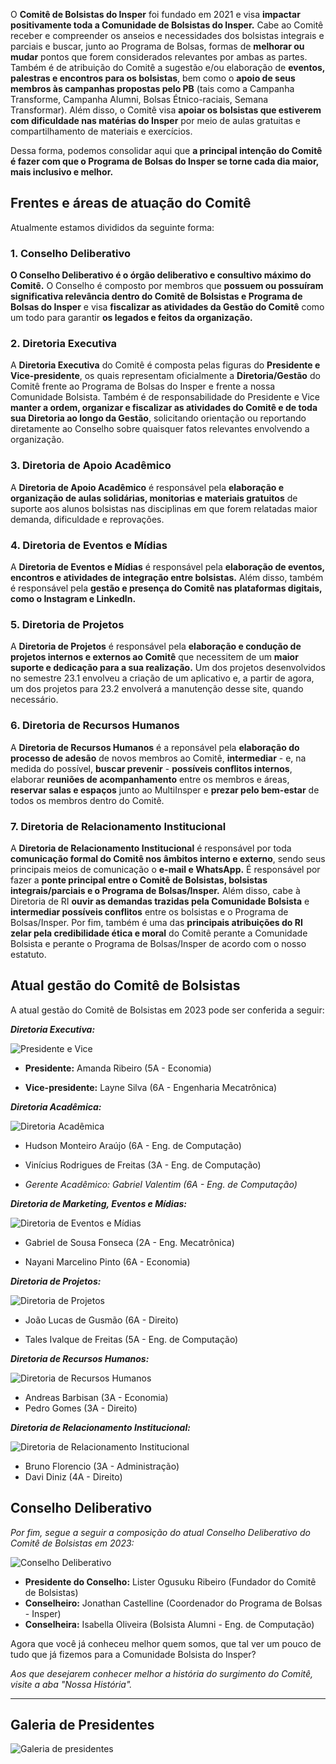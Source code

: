 O **Comitê de Bolsistas do Insper** foi fundado em 2021 e visa **impactar positivamente toda a Comunidade de Bolsistas do Insper.** Cabe ao Comitê receber e compreender os anseios e necessidades dos bolsistas integrais e parciais e buscar, junto ao Programa de Bolsas, formas de **melhorar ou mudar** pontos que forem considerados relevantes por ambas as partes. Também é de atribuição do Comitê a sugestão e/ou elaboração de **eventos, palestras e encontros para os bolsistas**, bem como o **apoio de seus membros às campanhas propostas pelo PB** (tais como a Campanha Transforme, Campanha Alumni, Bolsas Étnico-raciais, Semana Transformar). Além disso, o Comitê visa **apoiar os bolsistas que estiverem com dificuldade nas matérias do Insper** por meio de aulas gratuitas e compartilhamento de materiais e exercícios.

Dessa forma, podemos consolidar aqui que **a principal intenção do Comitê é fazer com que o Programa de Bolsas do Insper se torne cada dia maior, mais inclusivo e melhor.**

## Frentes e áreas de atuação do Comitê

Atualmente estamos divididos da seguinte forma:

### 1. Conselho Deliberativo

**O Conselho Deliberativo é o órgão deliberativo e consultivo máximo do Comitê.** O Conselho é composto por membros que **possuem ou possuíram significativa relevância dentro do Comitê de Bolsistas e Programa de Bolsas do Insper** e visa **fiscalizar as atividades da Gestão do Comitê** como um todo para garantir **os legados e feitos da organização.**

### 2. Diretoria Executiva

A **Diretoria Executiva** do Comitê é composta pelas figuras do **Presidente e Vice-presidente**, os quais representam oficialmente a **Diretoria/Gestão** do Comitê frente ao Programa de Bolsas do Insper e frente a nossa Comunidade Bolsista. Também é de responsabilidade do Presidente e Vice **manter a ordem, organizar e fiscalizar as atividades do Comitê e de toda sua Diretoria ao longo da Gestão**, solicitando orientação ou reportando diretamente ao Conselho sobre quaisquer fatos relevantes envolvendo a organização.

### 3. Diretoria de Apoio Acadêmico

A **Diretoria de Apoio Acadêmico** é responsável pela **elaboração e organização de aulas solidárias, monitorias e materiais gratuitos** de suporte aos alunos bolsistas nas disciplinas em que forem relatadas maior demanda, dificuldade e reprovações.

### 4. Diretoria de Eventos e Mídias

A **Diretoria de Eventos e Mídias** é responsável pela **elaboração de eventos, encontros e atividades de integração entre bolsistas.** Além disso, também é responsável pela **gestão e presença do Comitê nas plataformas digitais, como o Instagram e LinkedIn.**

### 5. Diretoria de Projetos

A **Diretoria de Projetos** é responsável pela **elaboração e condução de projetos internos e externos ao Comitê** que necessitem de um **maior suporte e dedicação para a sua realização.** Um dos projetos desenvolvidos no semestre 23.1 envolveu a criação de um aplicativo e, a partir de agora, um dos projetos para 23.2 envolverá a manutenção desse site, quando necessário.

### 6. Diretoria de Recursos Humanos

A **Diretoria de Recursos Humanos** é a reponsável pela **elaboração do processo de adesão** de novos membros ao Comitê, **intermediar** - e, na medida do possível, **buscar prevenir** - **possíveis conflitos internos**, elaborar **reuniões de acompanhamento** entre os membros e áreas, **reservar salas e espaços** junto ao MultiInsper e **prezar pelo bem-estar** de todos os membros dentro do Comitê.

### 7. Diretoria de Relacionamento Institucional

A **Diretoria de Relacionamento Institucional** é responsável por toda **comunicação formal do Comitê nos âmbitos interno e externo**, sendo seus principais meios de comunicação o **e-mail e WhatsApp.** É responsável por fazer a **ponte principal entre o Comitê de Bolsistas, bolsistas integrais/parciais e o Programa de Bolsas/Insper.** Além disso, cabe à Diretoria de RI **ouvir as demandas trazidas pela Comunidade Bolsista** e **intermediar possíveis conflitos** entre os bolsistas e o Programa de Bolsas/Insper. Por fim, também é uma das **principais atribuições do RI zelar pela credibilidade ética e moral** do Comitê perante a Comunidade Bolsista e perante o Programa de Bolsas/Insper de acordo com o nosso estatuto.

## Atual gestão do Comitê de Bolsistas

A atual gestão do Comitê de Bolsistas em 2023 pode ser conferida a seguir:

**_Diretoria Executiva:_**

![Presidente e Vice](./imagens-comite/presidente-vice.png)

- **Presidente:** Amanda Ribeiro (5A - Economia)

- **Vice-presidente:** Layne Silva (6A - Engenharia Mecatrônica)

**_Diretoria Acadêmica:_**

![Diretoria Acadêmica](./imagens-comite/dir-acad.png)

- Hudson Monteiro Araújo (6A - Eng. de Computação)

- Vinícius Rodrigues de Freitas (3A - Eng. de Computação)

- _Gerente Acadêmico: Gabriel Valentim (6A - Eng. de Computação)_

**_Diretoria de Marketing, Eventos e Mídias:_**

![Diretoria de Eventos e Mídias](./imagens-comite/dir-eventos-e-midias.png)

- Gabriel de Sousa Fonseca (2A - Eng. Mecatrônica)

- Nayani Marcelino Pinto (6A - Economia)

**_Diretoria de Projetos:_**

![Diretoria de Projetos](./imagens-comite/dir-proj.png)

- João Lucas de Gusmão (6A - Direito)

- Tales Ivalque de Freitas (5A - Eng. de Computação)

**_Diretoria de Recursos Humanos:_**

![Diretoria de Recursos Humanos](./imagens-comite/dir-rh.png)

- Andreas Barbisan (3A - Economia)
- Pedro Gomes (3A - Direito)

**_Diretoria de Relacionamento Institucional:_**

![Diretoria de Relacionamento Institucional](./imagens-comite/dir-ri.png)

- Bruno Florencio (3A - Administração)
- Davi Diniz (4A - Direito)

## Conselho Deliberativo

_Por fim, segue a seguir a composição do atual Conselho Deliberativo do Comitê de Bolsistas em 2023:_

![Conselho Deliberativo](./imagens-comite/conselho.png)

- **Presidente do Conselho:** Lister Ogusuku Ribeiro (Fundador do Comitê de Bolsistas)
- **Conselheiro:** Jonathan Castelline (Coordenador do Programa de Bolsas - Insper)
- **Conselheira:** Isabella Oliveira (Bolsista Alumni - Eng. de Computação)

Agora que você já conheceu melhor quem somos, que tal ver um pouco de tudo que já fizemos para a Comunidade Bolsista do Insper?

_Aos que desejarem conhecer melhor a história do surgimento do Comitê, visite a aba "Nossa História"._

---

## Galeria de Presidentes

![Galeria de presidentes](./imagens-comite/galeria_presidentes.png)

<!--
I. **Fundadores do Comitê de Bolsistas** que tenham participado ativamente no seu desenvolvimento ou Membros da Diretoria Executiva **que tenham participado ativamente do Comitê e designado suas funções com primor no último 1 (um) ano;**

II. Membros (colaboradores) atuais ou ex-membros que tenham demonstrado **alta proatividade e excelência dentro do Comitê;**

III. Membros que possuam **forte engajamento e senso de pertencimento** junto ao Programa de Bolsas do Insper e/ou junto ao Comitê e suas atividades;

:page_with_curl: **_Dessa forma, são funções atribuídas ao Conselho Deliberativo:_**

I. **Deliberar** sobre contratos ou outras obrigações que ultrapassem o término previsto para a gestão da Diretoria Executiva.

II. Prezar pela **perenidade do Comitê de Bolsistas** dentro do Insper.

III. **Fiscalizar** as atividades da Diretoria Executiva, julgando-lhes as contas respectivas, encaminhando parecer, se necessário, para aprovação em Assembleia Geral.

IV. Excepcionalmente, em caso de substituição de membros da Diretoria Executiva no decorrer do mandato, após requerimento ou renúncia de qualquer membro, ou, após requerimento da própria Diretoria Executiva, seja qual for o motivo, **aprovar a substituição do(s) membro(s)** por maioria simples de voto.

V. Receber e enviar recomendações e emitir pareceres sobre quaisquer assuntos à Diretoria Executiva, quando e se necessário.

VI. **Decidir a aplicação da pena** de expulsão do Membro, suspensão ou qualquer outra penalidade, caso tenha havido o término da Gestão.

VII. **Discutir e deliberar** a respeito de seu Regimento Interno.

VIII. **Apreciar a suspensão** de Membros, mudança de área ou qualquer outra penalidade, quando solicitado pela Diretoria Executiva.

IX. **Representar, sempre que necessário, o Comitê de Bolsistas perante o Programa de Bolsas, o Insper, demais instituições, órgãos ou terceiros externos ao Comitê.** -->
